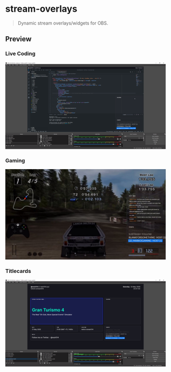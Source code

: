 # stream-overlays

> Dynamic stream overlays/widgets for OBS.

## Preview

### Live Coding

![Code overlay Preview](./public/static/code-overlay-preview.png)

### Gaming

![Game overlay preview](./public/static/game-overlay-preview.jpg)

### Titlecards

![Prestream preview](./public/static/prestream-preview.png)
